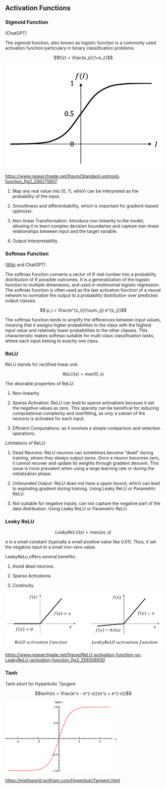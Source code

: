 ## Activation Functions

### Sigmoid Function 

(ChatGPT)

The sigmoid function, also known as logistic function is a commonly used activation function particulary in binary classification problems.

$$f(z) = \frac{e_z}{1+e_z}$$

![](figures/sigmoid.ppm)

https://www.researchgate.net/figure/Standard-sigmoid-function_fig2_336275807



1. Map any real value into [0, 1], which can be interpreted as the probability of the input.

2. Smoothness and differentiability, which is important for gradient-based optimizer.

3. Non-linear Transformation: Introduce non-linearity to the model, allowing it to learn complex decision boundaries and capture non-linear relationships between input and the target variable.

4. Output Interpretability


### Softmax Function

([Wiki](https://en.wikipedia.org/wiki/Softmax_function) and ChatGPT)

The softmax function converts a vector of $K$ real number into a probability distribution of $K$ possible outcomes. It is a generalization of the logistic function to multiple dimensions, and used in multinomial logistic regression. The softmax function is often used as the last activation function of a neural network to normalize the output to a probability distribution over predicted output classes. 

$$ p_i = \frac{e^{z_i}}{\sum_{j} e^{z_j}}$$


The softmax function tends to amplify the differences between input values, meaning that it assigns higher probabilities to the class with the highest input value and relatively lower probabilities to the other classes. This characteristic makes softmax suitable for multi-class classification tasks, where each input belong to exactly one class.



### ReLU 

ReLU stands for rectified linear unit.

$$ReLU(x) = max(0, x)$$

The desirable properties of ReLU:

1. Non-linearity

2. Sparse Activation: ReLU can lead to sparse activations because it set the negative values as zero. This sparsity can be benefical for reducing computational complexity and overfitting, as only a subset of the neurons is activated for each input. 

3. Efficient Computations: as it involves a simple comparison and selection operations.

Limitations of ReLU:

1. Dead Neurons: ReLU neurons can sometimes become "dead" during training, where they always output zeros. Once a neuron becomes zero, it cannot recover and update its weights through gradient descent. This issue is more prevalent when using a large learning rate or during the initialization phase.

2. Unbounded Output: ReLU does not have a upper bound, which can lead to exploding gradient during training. Using Leaky ReLU or Parametric ReLU.

3. Not suitable for negative inputs: can not capture the negative part of the data distribution. Using Leaky ReLU or Parametric ReLU.


### Leaky ReLU

$$LeakyReLU(x) = max(ax, x)$$

$a$ is a small constant (typically a small positive value like 0.01). Thus, it set the negative input to a small non-zero value.

LeakyReLu offers several benefits:

1. Avoid dead neurons.

2. Sparse Activations

3. Continuity


![](figures/ReLU-LeakyReLU.png)

https://www.researchgate.net/figure/ReLU-activation-function-vs-LeakyReLU-activation-function_fig2_358306930


### Tanh

Tanh short for Hyperbolic Tangent

$$tanh(x) = \frac{e^x - e^{-x}}{e^x + e^{-x}}$$


![](figures/Tanh.gif)

https://mathworld.wolfram.com/HyperbolicTangent.html
